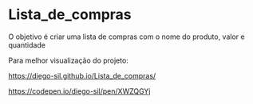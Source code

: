 # Lista_de_compras
O objetivo é criar uma lista de compras com o nome do produto, valor e quantidade

Para melhor visualização do projeto:

https://diego-sil.github.io/Lista_de_compras/

https://codepen.io/diego-sil/pen/XWZQGYj
